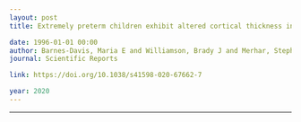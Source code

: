 ```yaml
---
layout: post
title: Extremely preterm children exhibit altered cortical thickness in language areas

date: 1996-01-01 00:00
author: Barnes-Davis, Maria E and Williamson, Brady J and Merhar, Stephanie L and Holland, Scott K and Kadis, Darren S
journal: Scientific Reports

link: https://doi.org/10.1038/s41598-020-67662-7

year: 2020
---
```

---